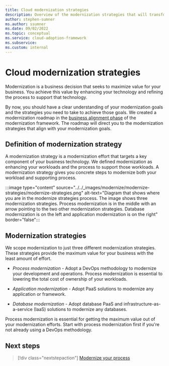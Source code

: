 ```yaml
---
title: Cloud modernization strategies
description: Overview of the modernization strategies that will transform your business and maximize value.
author: stephen-sumner
ms.author: ssumner
ms.date: 09/02/2022
ms.topic: conceptual
ms.service: cloud-adoption-framework
ms.subservice:
ms.custom: internal
---
```


# Cloud modernization strategies

Modernization is a business decision that seeks to maximize value for your business. You achieve this value by enhancing your technology and refining the process to support that technology.

By now, you should have a clear understanding of your modernization goals and the strategies you need to take to achieve those goals. We created a modernization roadmap in the [business alignment phase](../business-alignment/index.md) of the modernization framework. The roadmap will direct you to the modernization strategies that align with your modernization goals.

## Definition of modernization strategy

A modernization strategy is a modernization effort that targets a key component of your business technology. We defined modernization as enhancing your workloads and the process to support those workloads. A modernization strategy gives you concrete steps to modernize both your workload and supporting process.

:::image type="content" source="../../_images/modernize/modernize-strategies/modernize-strategies.png" alt-text="Diagram that shows where you are in the modernize strategies process. The image shows three modernization strategies. Process modernization is in the middle with an arrow pointing to the two other modernization strategies. Database modernization is on the left and application modernization is on the right" border="false":::

## Modernization strategies

We scope modernization to just three different modernization strategies. These strategies provide the maximum value for your business with the least amount of effort.

- *Process modernization* - Adopt a DevOps methodology to modernize your development and operations. Process modernization is essential to lowering the total cost of ownership of your workloads.

- *Application modernization* - Adopt PaaS solutions to modernize any application or framework.

- *Database modernization* - Adopt database PaaS and infrastructure-as-a-service (IaaS) solutions to modernize any databases.

Process modernization is essential for getting the maximum value out of your modernization efforts. Start with process modernization first if you're not already using a DevOps methodology.

## Next steps

> [!div class="nextstepaction"]
> [Modernize your process](../modernize-strategies/process-modernization.md)
